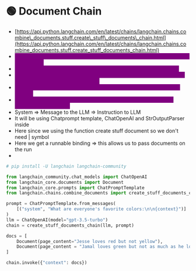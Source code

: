 # 🟢 Document Chain

* [https://api.python.langchain.com/en/latest/chains/langchain.chains.combine\_documents.stuff.create\_stuff\_documents\_chain.html](https://api.python.langchain.com/en/latest/chains/langchain.chains.combine_documents.stuff.create_stuff_documents_chain.html)
* <mark style="color:purple;background-color:purple;">**Retriever queries the VectorDB to get the most relevant documents for your query.**</mark>
* <mark style="color:purple;background-color:purple;">**These retrieved documents are then passed to a Document Chain.**</mark>
* <mark style="color:purple;background-color:purple;">**The Document Chain feeds the documents (usually chunk by chunk) along with the query into the LLM.**</mark>
* <mark style="color:purple;background-color:purple;">**The LLM processes these inputs and generates the final answer or output.**</mark>
* <mark style="color:purple;background-color:purple;">**Create stuff document chain creates a chain for passing a list of documents to a model**</mark>
* System ⇒ Message to the LLM ⇒ Instruction to LLM
* It will be using Chatprompt template, ChatOpenAI and StrOutputParser inside
* Here since we using the function create stuff document so we don't need | symbol
* Here we get a runnable binding ⇒ this allows us to pass documents on the run
*

```python
# pip install -U langchain langchain-community

from langchain_community.chat_models import ChatOpenAI
from langchain_core.documents import Document
from langchain_core.prompts import ChatPromptTemplate
from langchain.chains.combine_documents import create_stuff_documents_chain

prompt = ChatPromptTemplate.from_messages(
    [("system", "What are everyone's favorite colors:\n\n{context}")]
)
llm = ChatOpenAI(model="gpt-3.5-turbo")
chain = create_stuff_documents_chain(llm, prompt)

docs = [
    Document(page_content="Jesse loves red but not yellow"),
    Document(page_content = "Jamal loves green but not as much as he loves orange")
]

chain.invoke({"context": docs})
```
